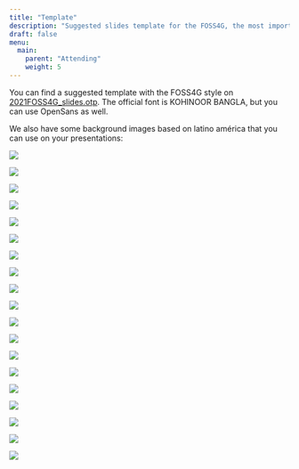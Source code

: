 ```yaml
---
title: "Template"
description: "Suggested slides template for the FOSS4G, the most important geospatial event of the year."
draft: false
menu:
  main:
    parent: "Attending"
    weight: 5
---
```


You can find a suggested template with the FOSS4G style on [2021FOSS4G_slides.otp](https://2021.foss4g.org/documents/2021FOSS4G_slides.otp). The official font is KOHINOOR BANGLA, but you can use OpenSans as well.


We also have some background images based on latino américa that you can use on your presentations:


![](/images/templates/Design.png)

![](/images/templates/3.png)

![](/images/templates/2.png)

![](/images/templates/5.png)

![](/images/templates/4.png)

![](/images/templates/7.png)

![](/images/templates/6.png)

![](/images/templates/9.png)

![](/images/templates/8.png)

![](/images/templates/11.png)

![](/images/templates/10.png)

![](/images/templates/13.png)

![](/images/templates/12.png)

![](/images/templates/15.png)

![](/images/templates/14.png)

![](/images/templates/17.png)

![](/images/templates/16.png)

![](/images/templates/19.png)

![](/images/templates/18.png)
